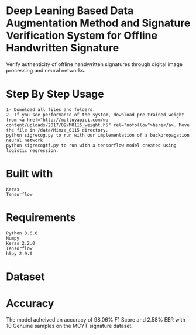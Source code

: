 # Deep Leaning Based Data Augmentation Method and Signature Verification System for Offline Handwritten Signature

Verify authenticity of offline handwritten signatures through digital image processing and neural networks.
# Step By Step Usage
    
    1- Download all files and folders.
    2- If you see performance of the system, download pre-trained weight from <a href="http://mutluyapici.com/wp-content/uploads/2017/09/M0115_weight.h5" rel="nofollow">here</a>. Move the file in /data/Mimza_0115 directory.
    python sigrecog.py to run with our implementation of a backpropagation neural network.
    python sigrecogtf.py to run with a tensorflow model created using logistic regression.

# Built with

    Keras
    Tensorflow

# Requirements

    Python 3.6.0
    Numpy
    Keras 2.2.0
    Tensorflow
    h5py 2.9.0
        

# Dataset


# Accuracy

The model acheived an accuracy of 98.06% F1 Score and 2.58% EER with 10 Genuine samples on the MCYT signature dataset. 
